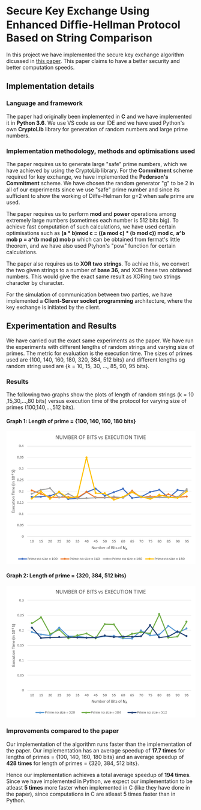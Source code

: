 # Secure Key Exchange Using Enhanced Difﬁe-Hellman Protocol Based on String Comparison

In this project we have implemented the secure key exchange algorithm dicussed in [this paper](./dh.pdf). This paper claims to have a better security and better computation speeds.

## Implementation details

### Language and framework
The paper had originally been implemented in <b>C</b> and we have implemented it in <b>Python 3.6</b>. We use VS code as our IDE and we have used Python's own 
<b>CryptoLib</b> library for generation of random numbers and large prime numbers. 

### Implementation methodology, methods and optimisations used
The paper requires us to generate large "safe" prime numbers, which we have achieved by using the CryptoLib library. For the <b>Commitment</b> scheme required for key exchange,
we have implemented the <b>Pederson's Commitment</b> scheme. We have chosen the random generator "g" to be 2 in all of our experiments since we use "safe" prime number and since its 
sufficient to show the working of Diffe-Helman for g=2 when safe prime are used. 

The paper requires us to perform <b>mod</b> and <b>power</b> operations among extremely large numbers (sometimes each number is 512 bits big). To achieve fast computation of
such calculations, we have used certain optimisations such as <b>(a * b)mod c = ((a mod c) * (b mod c)) mod c</b>, <b>a^b mob p = a^(b mod p) mob p</b> which can be obtained from fermat's
little theorem, and we have also used Ptyhon's "pow" function for certain calculations.

The paper also requires us to <b>XOR two strings</b>. To achive this, we convert the two given strings to a number of <b>base 36</b>, and XOR these two obtianed numbers.
This would give the exact same result as XORing two strings character by character.

For the simulation of communication between two parties, we have implemented a <b>Client-Server socket programming</b> architecture,
where the key exchange is initiated by the client.

## Experimentation and Results

We have carried out the exact same experiments as the paper. We have run the experiments with different lengths of random strings and varying size of primes. The metric for 
evaluation is the execution time. The sizes of primes used are {100, 140, 160, 180, 320, 384, 512 bits} and different lengths og random string used are {k = 10, 15, 30, ..., 85, 90, 95 bits}.

### Results

The following two graphs show the plots of length of random strings (k = 10 ,15,30,...,80 bits) versus execution time of the protocol for varying size of primes 
(100,140,...,512 bits).

#### <b>Graph 1: Length of prime = {100, 140, 160, 180 bits}</b>

![Graph 1: Length of prime = {100, 140, 160, 180 bits}](./Graphs/g1.PNG)

#### <b>Graph 2: Length of prime = {320, 384, 512 bits}</b>

![Graph 2: Length of prime = {320, 384, 512 bits}](./Graphs/g2.PNG)

### Improvements compared to the paper

Our implementation of the algorithm runs faster than the implementation of the paper. Our implementation has an average speedup of <b>17.7 times</b> for lengths of primes = {100, 140, 160, 180 bits}
and an average speedup of <b>428 times</b> for length of primes = {320, 384, 512 bits}.

Hence our implementation achieves a total average speedup of <b>194 times</b>. Since we have implemented in Python, we expect our implementation to be atleast <b>5 times</b> more 
faster when implemented in C (like they have done in the paper), since computations in C are atleast 5 times faster than in Python.


